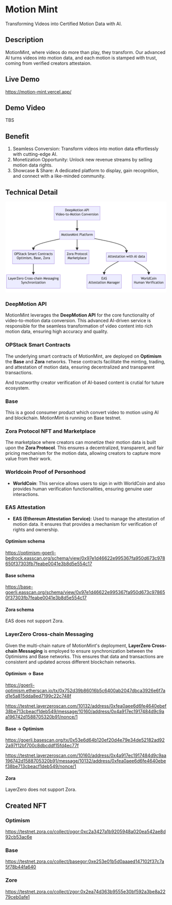 # Motion Mint

Transforming Videos into Certified Motion Data with AI.

## Description

MotionMint, where videos do more than play, they transform. Our advanced AI turns videos into motion data, and each motion is stamped with trust, coming from verified creators attestaion.

## Live Demo

https://motion-mint.vercel.app/

## Demo Video

TBS

## Benefit

1. Seamless Conversion: Transform videos into motion data effortlessly with cutting-edge AI.
2. Monetization Opportunity: Unlock new revenue streams by selling motion data rights.
3. Showcase & Share: A dedicated platform to display, gain recognition, and connect with a like-minded community.

## Technical Detail

![diagram](./packages/app/public/diagram.png)

### DeepMotion API

MotionMint leverages the **DeepMotion API** for the core functionality of video-to-motion data conversion. This advanced AI-driven service is responsible for the seamless transformation of video content into rich motion data, ensuring high accuracy and quality.

### OPStack Smart Contracts

The underlying smart contracts of MotionMint, are deployed on **Optimism** the **Base** and **Zora** networks. These contracts facilitate the minting, trading, and attestation of motion data, ensuring decentralized and transparent transactions.

And trustworthy creator verification of AI-based content is crutial for tuture ecosystem.

### Base

This is a good consumer product which convert video to motion using AI and blockchain.
MotionMint is running on Base testnet.

### Zora Protocol NFT and Marketplace

The marketplace where creators can monetize their motion data is built upon the **Zora Protocol**. This ensures a decentralized, transparent, and fair pricing mechanism for the motion data, allowing creators to capture more value from their work.

### Worldcoin Proof of Personhood

- **WorldCoin**: This service allows users to sign in with WorldCoin and also provides human verification functionalities, ensuring genuine user interactions.

### EAS Attestation

- **EAS (Ethereum Attestation Service)**: Used to manage the attestation of motion data. It ensures that provides a mechanism for verification of rights and ownership.

#### Optimism schema

https://optimism-goerli-bedrock.easscan.org/schema/view/0x97e1d46622e995367fa950d673c978650f37303fb7feabe0041e3b8d5e554c17

#### Base schema

https://base-goerli.easscan.org/schema/view/0x97e1d46622e995367fa950d673c978650f37303fb7feabe0041e3b8d5e554c17

#### Zora schema

EAS does not support Zora.

### LayerZero Cross-chain Messaging

Given the multi-chain nature of MotionMint's deployment, **LayerZero Cross-chain Messaging** is employed to ensure synchronization between the Optimisms and Base networks. This ensures that data and transactions are consistent and updated across different blockchain networks.

#### Optimism -> Base

https://goerli-optimism.etherscan.io/tx/0x752d39b86016b5c6400ab2047dbca3926e6f7ad1e5a815dda8ed7199c22c748f

https://testnet.layerzeroscan.com/10132/address/0xfea0aee6d6fe4640ebef38be713cbeacf1deb549/message/10160/address/0x4a917ec1917484d9c9aa196742d1588705320b91/nonce/1

#### Base -> Optimism

https://goerli.basescan.org/tx/0x53e6d64b120ef20d4e79e34de52182ad922a97f12bf700c8dbcddf15fd4ec77f

https://testnet.layerzeroscan.com/10160/address/0x4a917ec1917484d9c9aa196742d1588705320b91/message/10132/address/0xfea0aee6d6fe4640ebef38be713cbeacf1deb549/nonce/1

#### Zora

LayerZero does not support Zora.

## Created NFT

### Optimism

https://testnet.zora.co/collect/ogor:0xc2a3427a1b9205948a020ea542ae8d92cb53ac6e

### Base

https://testnet.zora.co/collect/basegor:0xe253e01b5d0aaaed147102f37c7a5f78b44fa640

### Zore

https://testnet.zora.co/collect/zgor:0x2ea74d363b9555e30bf592a3be8a2279ceb0afe1
